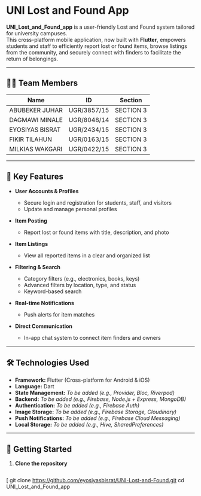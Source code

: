 # UNI Lost and Found App

**UNI_Lost_and_Found_app** is a user-friendly Lost and Found system tailored for university campuses.  
This cross-platform mobile application, now built with **Flutter**, empowers students and staff to efficiently report lost or found items, browse listings from the community, and securely connect with finders to facilitate the return of belongings.

---

## 👨‍💻 Team Members

| Name             | ID          | Section     |
|------------------|-------------|-------------|
| ABUBEKER JUHAR    | UGR/3857/15 | SECTION 3   |
| DAGMAWI MINALE    | UGR/8048/14 | SECTION 3   |
| EYOSIYAS BISRAT   | UGR/2434/15 | SECTION 3   |
| FIKIR TILAHUN     | UGR/0163/15 | SECTION 3   |
| MILKIAS WAKGARI   | UGR/0422/15 | SECTION 3   |

---

## 🚀 Key Features

- **User Accounts & Profiles**
  - Secure login and registration for students, staff, and visitors
  - Update and manage personal profiles

- **Item Posting**
  - Report lost or found items with title, description, and photo

- **Item Listings**
  - View all reported items in a clear and organized list

- **Filtering & Search**
  - Category filters (e.g., electronics, books, keys)
  - Advanced filters by location, type, and status
  - Keyword-based search

- **Real-time Notifications**
  - Push alerts for item matches

- **Direct Communication**
  - In-app chat system to connect item finders and owners

---

## 🛠️ Technologies Used

- **Framework:** Flutter (Cross-platform for Android & iOS)
- **Language:** Dart
- **State Management:** _To be added (e.g., Provider, Bloc, Riverpod)_
- **Backend:** _To be added (e.g., Firebase, Node.js + Express, MongoDB)_
- **Authentication:** _To be added (e.g., Firebase Auth)_
- **Image Storage:** _To be added (e.g., Firebase Storage, Cloudinary)_
- **Push Notifications:** _To be added (e.g., Firebase Cloud Messaging)_
- **Local Storage:** _To be added (e.g., Hive, SharedPreferences)_

---

## 📲 Getting Started

1. **Clone the repository**
   ```bash
[   git clone https://github.com/eyosiyasbisrat/UNI-Lost-and-Found.git
   cd UNI_Lost_and_Found_app
